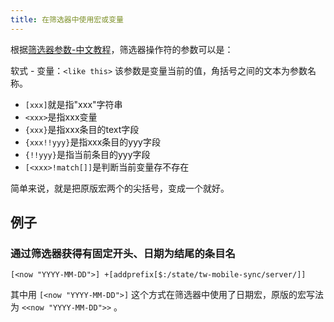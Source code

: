 ```yaml
---
title: 在筛选器中使用宏或变量
---
```


根据[筛选器参数-中文教程](https://bramchen.github.io/tw5-docs/zh-Hans/#Filter%20Parameter)，筛选器操作符的参数可以是：

软式 - 变量：`<like this>` 该参数是变量当前的值，角括号之间的文本为参数名称。

* `[xxx]`就是指"xxx"字符串
* `<xxx>`是指xxx变量
* `{xxx}`是指xxx条目的text字段
* `{xxx!!yyy}`是指xxx条目的yyy字段
* `{!!yyy}`是指当前条目的yyy字段
* `[<xxx>!match[]]`是判断当前变量存不存在

简单来说，就是把原版宏两个的尖括号，变成一个就好。

## 例子

### 通过筛选器获得有固定开头、日期为结尾的条目名

```
[<now "YYYY-MM-DD">] +[addprefix[$:/state/tw-mobile-sync/server/]]
```

其中用 `[<now "YYYY-MM-DD">]` 这个方式在筛选器中使用了日期宏，原版的宏写法为 `<<now "YYYY-MM-DD">>` 。